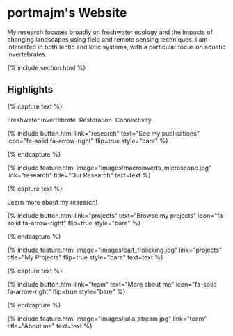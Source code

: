 ---
---

# portmajm's Website

My research focuses broadly on freshwater ecology and the impacts of changing landscapes using field and remote sensing techniques. I am interested in both lentic and lotic systems, with a particular focus on aquatic invertebrates.

{% include section.html %}

## Highlights

{% capture text %}

Freshwater invertebrate. Restoration. Connectivity.

{%
  include button.html
  link="research"
  text="See my publications"
  icon="fa-solid fa-arrow-right"
  flip=true
  style="bare"
%}

{% endcapture %}

{%
  include feature.html
  image="images/macroinverts_microscope.jpg"
  link="research"
  title="Our Research"
  text=text
%}

{% capture text %}

Learn more about my research!

{%
  include button.html
  link="projects"
  text="Browse my projects"
  icon="fa-solid fa-arrow-right"
  flip=true
  style="bare"
%}

{% endcapture %}

{%
  include feature.html
  image="images/calf_frolicking.jpg"
  link="projects"
  title="My Projects"
  flip=true
  style="bare"
  text=text
%}

{% capture text %}

<!-- Lorem ipsum dolor sit amet, consectetur adipiscing elit, sed do eiusmod tempor incididunt ut labore et dolore magna aliqua. -->

{%
  include button.html
  link="team"
  text="More about me"
  icon="fa-solid fa-arrow-right"
  flip=true
  style="bare"
%}

{% endcapture %}

{%
  include feature.html
  image="images/julia_stream.jpg"
  link="team"
  title="About me"
  text=text
%}
